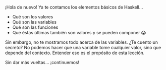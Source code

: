 ¡Hola de nuevo! Ya te contamos los elementos básicos de Haskell...

* Qué son los valores
* Qué son las variables
* Qué son las funciones
* Que éstas últimas también son valores y se pueden componer :scream:

Sin embargo, no te mostramos todo acerca de las variables. ¿Te cuento un secreto? No podemos hacer que una variable tome cualquier valor, sino que depende del contexto. Entender eso es el propósito de esta lección.

Sin dar más vueltas... ¡continuemos!